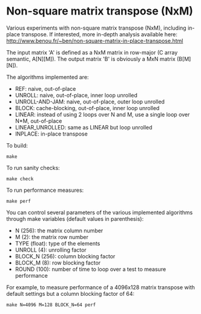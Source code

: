 # Non-square matrix transpose (NxM)

Various experiments with non-square matrix transpose (NxM), including in-place
transpose.
If interested, more in-depth analysis available here: http://www.benou.fr/~ben/non-square-matrix-in-place-transpose.html

The input matrix 'A' is defined as a NxM matrix in row-major (C array semantic,
A[N][M]).
The output matrix 'B' is obviously a MxN matrix (B[M][N]).

The algorithms implemented are:
-	REF: naive, out-of-place
-	UNROLL: naive, out-of-place, inner loop unrolled
-	UNROLL-AND-JAM: naive, out-of-place, outer loop unrolled
-	BLOCK: cache-blocking, out-of-place, inner loop unrolled
-	LINEAR: instead of using 2 loops over N and M, use a single loop over N*M, out-of-place
-	LINEAR_UNROLLED: same as LINEAR but loop unrolled
-	INPLACE: in-place transpose

To build:

	make

To run sanity checks:

	make check

To run performance measures:

	make perf

You can control several parameters of the various implemented algorithms
through make variables (default values in parenthesis):
-	N (256): the matrix column number
-	M (2): the matrix row number
-	TYPE (float): type of the elements
-	UNROLL (4): unrolling factor
-	BLOCK_N (256): column blocking factor
-	BLOCK_M (8): row blocking factor
-	ROUND (100): number of time to loop over a test to measure performance

For example, to measure performance of a 4096x128 matrix transpose with
default settings but a column blocking factor of 64:

	make N=4096 M=128 BLOCK_N=64 perf
